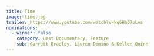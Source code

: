 ```yaml
---
title: Time
image: time.jpg
trailer: https://www.youtube.com/watch?v=kq6Hh07oLvs
nominations:
  - winner: false
    category: Best Documentary, Feature
    sub: Garrett Bradley, Lauren Domino & Kellen Quinn
---
```

